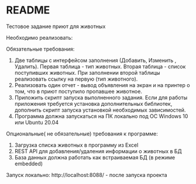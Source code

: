 # README #

Тестовое задание приют для животных

Необходимо реализовать:

Обязательные требования:
1. Две таблицы с интерфейсом заполнения (Добавить, Изменить , Удалить).
   Первая таблица - тип животных.
   Вторая таблица - список поступивших животных. При заполнении второй таблицы реализовать ссылку на первую (тип животного).
2. Реализовать один отчет - вывод объявления на экран и на принтер о том, что в приют поступило пропавшее животное.
3. Приложить скрипт запуска выполненного задания. Если для работы приложения требуется установка дополнительных библиотек, дополнить скрипт запуска 
   установкой необходимых зависимостей.
4. Программа должна запускаться на ПК локально под  ОС Windows 10 или Ubuntu 20.04

Опциональные( не обязательные) требования к программе:
1. Загрузка списка животных в программу из Excel
2. REST API для добавления/удаления информации о животных в БД
3. База данных должна работать как встраиваемая БД (в режиме embedded)

Запуск локально: http://localhost:8088/   -  после запуска проекта